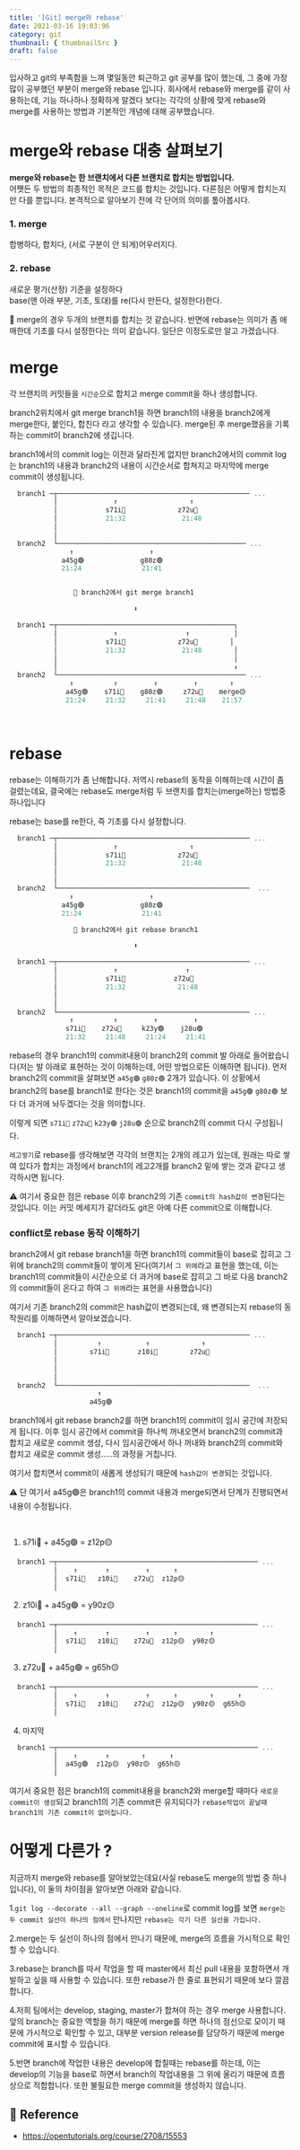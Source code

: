 ```yaml
---
title: '[Git] merge와 rebase'
date: 2021-03-16 19:03:96
category: git
thumbnail: { thumbnailSrc }
draft: false
---
```


입사하고 git의 부족함을 느껴 몇일동안 퇴근하고 git 공부를 많이 했는데, 그 중에 가장 많이 공부했던 부분이 merge와 rebase 입니다. 회사에서 rebase와 merge를 같이 사용하는데, 기능 하나하나 정확하게 알겠다 보다는 각각의 상황에 맞게 rebase와 merge를 사용하는 방법과 기본적인 개념에 대해 공부했습니다.

# merge와 rebase 대충 살펴보기

**merge와 rebase는 한 브랜치에서 다른 브랜치로 합치는 방법입니다.**  
어쨋든 두 방법의 최종적인 목적은 코드를 합치는 것입니다. 다른점은 어떻게 합치는지만 다를 뿐입니다. 본격적으로 알아보기 전에 각 단어의 의미를 톺아봅시다.

### 1. merge

합병하다, 합치다, (서로 구분이 안 되게)어우러지다.

### 2. rebase

새로운 평가(산정) 기준을 설정하다  
base(맨 아래 부분, 기초, 토대)를 re(다시 만든다, 설정한다)한다.

🤔 merge의 경우 두개의 브랜치를 합치는 것 같습니다. 반면에 rebase는 의미가 좀 애매한데 기초를 다시 설정한다는 의미 같습니다. 일단은 이정도로만 알고 가겠습니다.

# merge

각 브랜치의 커밋들을 `시간순`으로 합치고 merge commit을 하나 생성합니다.

branch2위치에서 git merge branch1을 하면 branch1의 내용을 branch2에게 merge한다, 붙인다, 합친다 라고 생각할 수 있습니다. merge된 후 merge했음을 기록하는 commit이 branch2에 생깁니다.

branch1에서의 commit log는 이전과 달라진게 없지만 branch2에서의 commit log는 branch1의 내용과 branch2의 내용이 시간순서로 합쳐지고 마지막에 merge commit이 생성됩니다.

```javascript
  branch1 ─┬──────────────────────────────────────────────── ...
           │              ↑                  ↑
           │            s71i🔴             z72u🔴
           │            21:32              21:48
           │
           │
  branch2  └─────────────────────────────────────────────── ...
               ↑                   ↑
             a45g🟢              g80z🟢
             21:24               21:41


                🔀 branch2에서 git merge branch1

                               ⬇

  branch1 ─┬────────────────────────────────────────────┐
           │              ↑                 ↑           │
           │            s71i🔴             z72u🔴        │
           │            21:32              21:48        │
           │                                            │
           │                                            ↓
  branch2  └─────────────────────────────────────────────── ...
               ↑          ↑         ↑         ↑        ↑
              a45g🟢    s71i🔴    g80z🟢     z72u🔴    merge🟡
              21:24     21:32     21:41     21:48    21:57
```

&nbsp;

# rebase

rebase는 이해하기가 좀 난해합니다. 저역시 rebase의 동작을 이해하는데 시간이 좀 걸렸는데요, 결국에는 rebase도 merge처럼 두 브랜치를 합치는(merge하는) 방법중 하나입니다

rebase는 base를 re한다, 즉 기초를 다시 설정합니다.

```javascript
  branch1 ─┬──────────────────────────────────────────────── ...
           │              ↑                  ↑
           │            s71i🔴             z72u🔴
           │            21:32              21:48
           │
           │
  branch2  └────────────────────────────────────────────────  ...
               ↑                   ↑
             a45g🟢              g80z🟢
             21:24               21:41

                🔀 branch2에서 git rebase branch1

                               ⬇

  branch1 ─┬──────────────────────────────────────────────── ...
           │              ↑                 ↑
           │            s71i🔴            z72u🔴
           │            21:32             21:48
           │
           │
  branch2  └──────────────────────────────────────────────── ...
               ↑          ↑         ↑         ↑
              s71i🔴    z72u🔴     k23y🟢    j28u🟢
              21:32     21:48     21:24     21:41
```

rebase의 경우 branch1의 commit내용이 branch2의 commit 발 아래로 들어왔습니다(저는 발 아래로 표현하는 것이 이해하는데, 어떤 방법으로든 이해하면 됩니다). 먼저 branch2의 commit을 살펴보면 `a45g🟢` `g80z🟢` 2개가 있습니다. 이 상황에서 branch2의 base를 branch1로 한다는 것은 branch1의 commit을 `a45g🟢` `g80z🟢` 보다 더 과거에 놔두겠다는 것을 의미합니다.

이렇게 되면 `s71i🔴` `z72u🔴` `k23y🟢` `j28u🟢` 순으로 branch2의 commit 다시 구성됩니다.

`레고쌓기`로 rebase를 생각해보면 각각의 브랜치는 2개의 레고가 있는데, 원래는 따로 쌓여 있다가 합치는 과정에서 branch1의 레고2개를 branch2 밑에 쌓는 것과 같다고 생각하시면 됩니다.

⚠️ 여기서 중요한 점은 rebase 이후 branch2의 기존 `commit의 hash값이 변경`된다는 것입니다. 이는 커밋 메세지가 같더라도 git은 아예 다른 commit으로 이해합니다.

### conflict로 rebase 동작 이해하기

branch2에서 git rebase branch1을 하면 branch1의 commit들이 base로 잡히고 그 위에 branch2의 commit들이 쌓이게 된다(여기서 `그 위에`라고 표현을 했는데, 이는 branch1의 commit들이 시간순으로 더 과거에 base로 잡히고 그 바로 다음 branch2의 commit들이 온다고 하여 `그 위에`라는 표현을 사용했습니다)

여기서 기존 branch2의 commit은 hash값이 변경되는데, 왜 변경되는지 rebase의 동작원리를 이해하면서 알아보겠습니다.

```javascript
  branch1 ─┬──────────────────────────────────────────────── ...
           │          ↑           ↑             ↑
           │        s71i🔴       z10i🔴        z72u🔴
           │
           │
           │
  branch2  └────────────────────────────────────────────────  ...
                      ↑
                    a45g🟢

```

branch1에서 git rebase branch2를 하면 branch1의 commit이 임시 공간에 저장되게 됩니다. 이후 임시 공간에서 commit을 하나씩 꺼내오면서 branch2의 commit과 합치고 새로운 commit 생성, 다시 임시공간에서 하나 꺼내와 branch2의 commit와 합치고 새로운 commit 생성.....의 과정을 거칩니다.

여기서 합치면서 commit이 새롭게 생성되기 때문에 `hash값이 변경`되는 것입니다.

⚠️ 단 여기서 a45g🟢은 branch1의 commit 내용과 merge되면서 단계가 진행되면서 내용이 수정됩니다.

&nbsp;

1. s71i🔴 + a45g🟢 = z12p🟡

```javascript
  branch1 ─┬────────────────────────────────────────────────── ...
           │    ↑       ↑         ↑      ↑
           │  s71i🔴   z10i🔴    z72u🔴  z12p🟡
           │
```

2. z10i🔴 + a45g🟢 = y90z🟡

```javascript
  branch1 ─┬────────────────────────────────────────────────── ...
           │    ↑       ↑         ↑      ↑        ↑
           │  s71i🔴   z10i🔴    z72u🔴  z12p🟡  y90z🟡
           │
```

3. z72u🔴 + a45g🟢 = g65h🟡

```javascript
  branch1 ─┬────────────────────────────────────────────────── ...
           │    ↑       ↑         ↑      ↑        ↑      ↑
           │  s71i🔴   z10i🔴    z72u🔴  z12p🟡  y90z🟡  g65h🟡
           │
```

4. 마지막

```javascript
  branch1 ─┬────────────────────────────────────────────────── ...
           │    ↑       ↑        ↑      ↑
           │  a45g🟢  z12p🟡  y90z🟡  g65h🟡
           │
```

여기서 중요한 점은 branch1의 commit내용을 branch2와 merge할 때마다 `새로운 commit이 생성`되고 branch1의 기존 commit은 유지되다가 `rebase작업이 끝날때 branch1의 기존 commit이 없어집니다.`

# 어떻게 다른가 ?

지금까지 merge와 rebase를 알아보았는데요(사실 rebase도 merge의 방법 중 하나 입니다), 이 둘의 차이점을 알아보면 아래와 같습니다.

1.`git log --decorate --all --graph --oneline`로 commit log를 보면 `merge는 두 commit 실선이 하나의 점에서` 만나지만 `rebase는 각기 다른 실선을 가집니다.`

2.merge는 두 실선이 하나의 점에서 만나기 때문에, merge의 흐름을 가시적으로 확인할 수 있습니다.

3.rebase는 branch를 따서 작업을 할 때 master에서 최신 pull 내용을 포함하면서 개발하고 싶을 때 사용할 수 있습니다. 또한 rebase가 한 줄로 표현되기 때문에 보다 깔끔합니다.

4.저희 팀에서는 develop, staging, master가 합쳐야 하는 경우 merge 사용합니다. 앞의 branch는 중요한 역할을 하기 때문에 merge를 하면 하나의 점선으로 모이기 때문에 가시적으로 확인할 수 있고, 대부분 version release를 담당하기 때문에 merge commit에 표시할 수 있습니다.

5.반면 branch에 작업한 내용은 develop에 합칠때는 rebase를 하는데, 이는 develop의 기능을 base로 하면서 branch의 작업내용을 그 위에 올리기 때문에 흐름상으로 적합합니다. 또한 불필요한 merge commit을 생성하지 않습니다.

## 📖 Reference

- <https://opentutorials.org/course/2708/15553>
